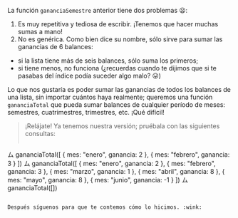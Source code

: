 La función `gananciaSemestre` anterior tiene dos problemas :frowning::

1. Es muy repetitiva y tediosa de escribir. ¡Tenemos que hacer muchas sumas a mano!
2. No es genérica. Como bien dice su nombre, sólo sirve para sumar las ganancias de 6 balances:

  * si la lista tiene más de seis balances, sólo suma los primeros;
  * si tiene menos, no funciona (¿recuerdas cuando te dijimos que si te pasabas del índice podía suceder algo malo? :stuck_out_tongue:)

Lo que nos gustaría es poder sumar las ganancias de todos los balances de una lista, sin importar cuántos haya realmente; queremos una función `gananciaTotal` que pueda sumar balances de cualquier período de meses: semestres, cuatrimestres, trimestres, etc. ¡Qué difícil!

> ¡Relájate! Ya tenemos nuestra versión; pruébala con las siguientes consultas:
> 
> ```javascript
ム gananciaTotal([
      { mes: "enero", ganancia: 2 }, 
      { mes: "febrero", ganancia: 3 }
  ])
ム gananciaTotal([
      { mes: "enero", ganancia: 2 }, 
      { mes: "febrero", ganancia: 3 }, 
      { mes: "marzo", ganancia: 1 }, 
      { mes: "abril", ganancia: 8 }, 
      { mes: "mayo", ganancia: 8 }, 
      { mes: "junio", ganancia: -1 }
  ])
ム gananciaTotal([])
```

Después síguenos para que te contemos cómo lo hicimos. :wink:
